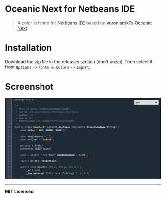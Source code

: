 # Oceanic Next for Netbeans IDE
> A color scheme for [Netbeans IDE](https://netbeans.org) based on [voronianski's Oceanic Next](https://github.com/voronianski/oceanic-next-color-scheme).

# Installation
Download the zip file in the releases section (don't unzip). Then select it from `Options` `->` `Fonts & Colors` `->` `Import`.

# Screenshot
![Screenshot](screenshot.png)

---

**MIT Licensed**
